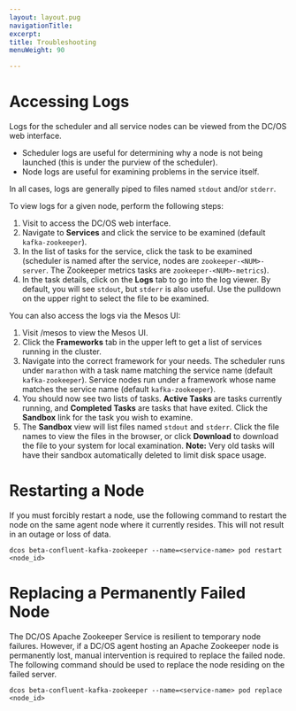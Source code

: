 ```yaml
---
layout: layout.pug
navigationTitle: 
excerpt:
title: Troubleshooting
menuWeight: 90

---
```


<a name="accessing-logs"></a>
# Accessing Logs

Logs for the scheduler and all service nodes can be viewed from the DC/OS web interface.

- Scheduler logs are useful for determining why a node is not being launched (this is under the purview of the scheduler).
- Node logs are useful for examining problems in the service itself.

In all cases, logs are generally piped to files named `stdout` and/or `stderr`.

To view logs for a given node, perform the following steps:

1. Visit <dcos-url> to access the DC/OS web interface.
1. Navigate to **Services** and click the service to be examined (default `kafka-zookeeper`).
1. In the list of tasks for the service, click the task to be examined (scheduler is named after the service, nodes are `zookeeper-<NUM>-server`. The Zookeeper metrics tasks are `zookeeper-<NUM>-metrics`).
1. In the task details, click on the **Logs** tab to go into the log viewer. By default, you will see `stdout`, but `stderr` is also useful. Use the pulldown on the upper right to select the file to be examined.

You can also access the logs via the Mesos UI:

1. Visit <dcos-url>/mesos to view the Mesos UI.
1. Click the **Frameworks** tab in the upper left to get a list of services running in the cluster.
1. Navigate into the correct framework for your needs. The scheduler runs under `marathon` with a task name matching the service name (default `kafka-zookeeper`). Service nodes run under a framework whose name matches the service name (default `kafka-zookeeper`).
1. You should now see two lists of tasks. **Active Tasks** are tasks currently running, and **Completed Tasks** are tasks that have exited. Click the **Sandbox** link for the task you wish to examine.
1. The **Sandbox** view will list files named `stdout` and `stderr`. Click the file names to view the files in the browser, or click **Download** to download the file to your system for local examination. 
   **Note:** Very old tasks will have their sandbox automatically deleted to limit disk space usage.

<a name="restarting-a-node"></a>
# Restarting a Node
If you must forcibly restart a node, use the following command to restart the node on the same agent node where it currently resides. This will not result in an outage or loss of data.

```shell
dcos beta-confluent-kafka-zookeeper --name=<service-name> pod restart <node_id>
```
<a name="replacing-a-node"></a>
# Replacing a Permanently Failed Node
The DC/OS Apache Zookeeper Service is resilient to temporary node failures. However, if a DC/OS agent hosting an Apache Zookeeper node is permanently lost, manual intervention is required to replace the failed node. The following command should be used to replace the node residing on the failed server.

```shell
dcos beta-confluent-kafka-zookeeper --name=<service-name> pod replace <node_id>
```